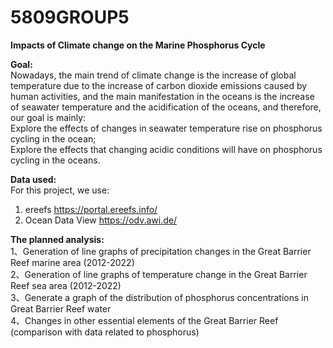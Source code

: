 # 5809GROUP5
**Impacts of Climate change on the Marine  Phosphorus Cycle**  

**Goal:**   
Nowadays, the main trend of climate change is the increase of global temperature due to the increase of carbon dioxide emissions caused by human activities, and the main manifestation in the oceans is the increase of seawater temperature and the acidification of the oceans, and therefore, our goal is mainly:  
Explore the effects of changes in seawater temperature rise on phosphorus cycling in the ocean;  
Explore the effects that changing acidic conditions will have on phosphorus cycling in the oceans.  

**Data used:**  
For this project, we use: 
1. ereefs https://portal.ereefs.info/  
2. Ocean Data View https://odv.awi.de/


**The planned analysis:**   
1、Generation of line graphs of precipitation changes in the Great Barrier Reef marine area (2012-2022)  
2、Generation of line graphs of temperature change in the Great Barrier Reef sea area (2012-2022)  
3、Generate a graph of the distribution of phosphorus concentrations in Great Barrier Reef water  
4、Changes in other essential elements of the Great Barrier Reef (comparison with data related to phosphorus)  
